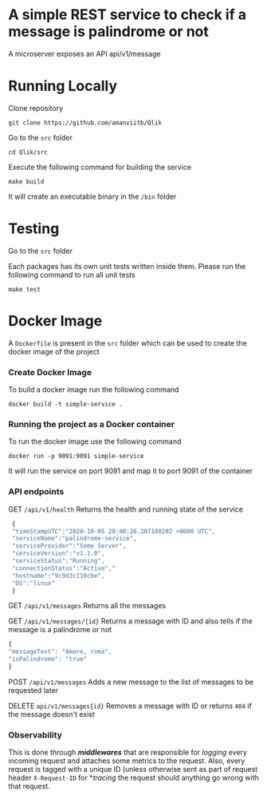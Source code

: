 # A simple REST service to check if a message is palindrome or not

A microserver exposes an API api/v1/message 


# Running Locally

Clone repository 
``` 
git clone https://github.com/amanviitb/Qlik
```

Go to the `src`  folder
```
cd Qlik/src
```

Execute the following command for building the service
```
make build
```
It will create an executable binary in the `/bin` folder


# Testing
Go to the `src` folder 

Each packages has its own unit tests written inside them.
Please run the following command to run all unit tests
```
make test
```
# Docker Image
A `Dockerfile` is present in the `src` folder which can be used to create the docker image of the project

### Create Docker Image
To build a docker image run the following command
```
docker build -t simple-service .
```

### Running the project as a Docker container
To run the docker image use the following command
```
docker run -p 9091:9091 simple-service
```
It will run the service on port 9091 and map it to port 9091 of the container

### API endpoints
GET `/api/v1/health` Returns the health and running state of the service
```js
 {
 "timeStampUTC":"2020-10-05 20:40:26.207180202 +0000 UTC",
 "serviceName":"palindrome-service",
 "serviceProvider":"Some Server",
 "serviceVersion":"v1.1.0",
 "serviceStatus":"Running",
 "connectionStatus":"Active","
 "hostname":"9c9d3c110cbe",
 "OS":"linux"
 }

```
GET `/api/v1/messages` Returns all the messages

GET `/api/v1/messages/{id}` Returns a message with ID and also tells if the message is a palindrome or not 
```js
{
"messageText": "Amore, roma",
"isPalindrome": "true"
}
```
POST `/api/v1/messages` Adds a new message to the list of messages to be requested later

DELETE `api/v1/messages{id}` Removes a message with ID or returns `404` if the message doesn't exist

### Observability
This is done through **_middlewares_** that are responsible for *logging* every incoming request and attaches some metrics to the request. Also, every request is tagged with a unique ID (unless otherwise sent as part of request header `X-Request-ID` for **_tracing_* the request should anything go wrong with that request.
